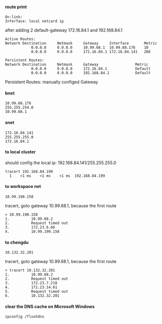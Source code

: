 #### route print
```
On-link:
Inferface: local netcard ip
```
after adding 2 default-gateway 172.16.84.1 and 192.168.84.1
```
Active Routes:
Network Destination     Netmask     Gateway     Interface       Metric
            0.0.0.0     0.0.0.0     10.99.68.1  10.99.68.176    10
            0.0.0.0     0.0.0.0     172.16.84.1 172.16.84.141   266
            
Persistent Routes:
Network Destination     Netmask     Gateway                 Metric
            0.0.0.0     0.0.0.0     172.16.84.1             Default
            0.0.0.0     0.0.0.0     192.168.84.1            Default  
```
Persistent Routes: manually configed Gateway

#### bnet
```
10.99.68.176
255.255.254.0
10.99.68.1
```

#### snet
```
172.16.84.141
255.255.255.0
172.16.84.1
```

#### to local cluster
should config the local ip: 192.168.84.141/255.255.255.0
```
tracert 192.168.84.199
  1    <1 ms    <1 ms    <1 ms  192.168.84.199
```

#### to workspace net
```
10.99.190.158
```
tracert, goto gateway 10.99.68.1, because the first route
```
> 10.99.190.158
1.          10.99.68.2
2.          Request timed out
3.          172.23.6.66
4.          10.99.190.158
```


#### to chengdu
```
10.132.32.201
```
tracert, goto gateway 10.99.68.1, because the first route
```
> tracert 10.132.32.201
1.          10.99.68.2
2.          Request timed out
3.          172.23.7.218
4.          172.23.14.61
5.          Request timed out
6.          10.132.32.201
```


#### clear the DNS cache on Microsoft Windows
```
ipconfig /flushdns
```
